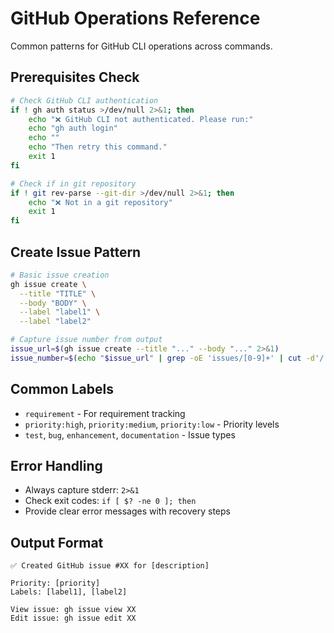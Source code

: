 # GitHub Operations Reference

Common patterns for GitHub CLI operations across commands.

## Prerequisites Check
```bash
# Check GitHub CLI authentication
if ! gh auth status >/dev/null 2>&1; then
    echo "❌ GitHub CLI not authenticated. Please run:"
    echo "gh auth login"
    echo ""
    echo "Then retry this command."
    exit 1
fi

# Check if in git repository
if ! git rev-parse --git-dir >/dev/null 2>&1; then
    echo "❌ Not in a git repository"
    exit 1
fi
```

## Create Issue Pattern
```bash
# Basic issue creation
gh issue create \
  --title "TITLE" \
  --body "BODY" \
  --label "label1" \
  --label "label2"

# Capture issue number from output
issue_url=$(gh issue create --title "..." --body "..." 2>&1)
issue_number=$(echo "$issue_url" | grep -oE 'issues/[0-9]+' | cut -d'/' -f2)
```

## Common Labels
- `requirement` - For requirement tracking
- `priority:high`, `priority:medium`, `priority:low` - Priority levels
- `test`, `bug`, `enhancement`, `documentation` - Issue types

## Error Handling
- Always capture stderr: `2>&1`
- Check exit codes: `if [ $? -ne 0 ]; then`
- Provide clear error messages with recovery steps

## Output Format
```
✅ Created GitHub issue #XX for [description]

Priority: [priority]
Labels: [label1], [label2]

View issue: gh issue view XX
Edit issue: gh issue edit XX
```